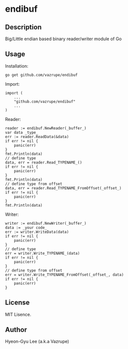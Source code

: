 endibuf
==========

Description
-----------
Big/Little endian based binary reader/writer module of Go  

Usage
-----
Installation:

    go get github.com/vazrupe/endibuf

Import:

    import (
        ...
        "github.com/vazrupe/endibuf"
        ...
    )

Reader:

    reader := endibuf.NewReader(_buffer_)
    var data _type_
    err := reader.ReadData(&data)
    if err != nil {
        panic(err)
    }
    fmt.Println(data)
    // define type
    data, err = reader.Read_TYPENAME_()
    if err != nil {
        panic(err)
    }
    fmt.Println(data)
    // define type from offset
    data, err = reader.Read_TYPENAME_FromOffset(_offset_)
    if err != nil {
        panic(err)
    }
    fmt.Println(data)

Writer:

    writer := endibuf.NewWriter(_buffer_)
    data := _your code_
    err := writer.WriteData(data)
    if err != nil {
        panic(err)
    }
    // define type
    err = writer.Write_TYPENAME_(data)
    if err != nil {
        panic(err)
    }
    // define type from offset
    err = writer.Write_TYPENAME_FromOffset(_offset_, data)
    if err != nil {
        panic(err)
    }

License
------- 
MIT Lisence.

Author
------
Hyeon-Gyu Lee (a.k.a Vazrupe)